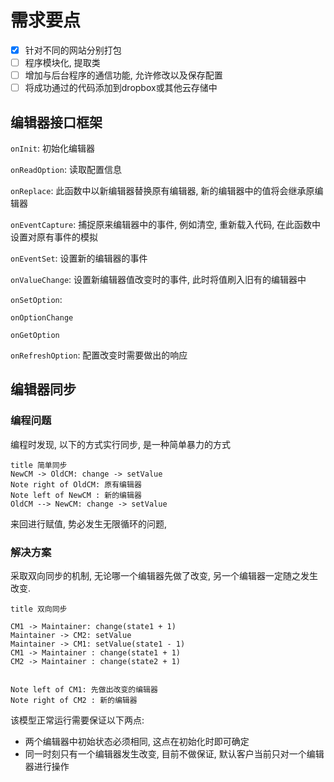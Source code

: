 # 需求要点

- [x] 针对不同的网站分别打包
- [ ] 程序模块化, 提取类
- [ ] 增加与后台程序的通信功能, 允许修改以及保存配置
- [ ] 将成功通过的代码添加到dropbox或其他云存储中

## 编辑器接口框架

`onInit`: 初始化编辑器

`onReadOption`: 读取配置信息

`onReplace`: 此函数中以新编辑器替换原有编辑器, 新的编辑器中的值将会继承原编辑器

`onEventCapture`: 捕捉原来编辑器中的事件, 例如清空, 重新载入代码, 在此函数中设置对原有事件的模拟

`onEventSet`: 设置新的编辑器的事件

`onValueChange`: 设置新编辑器值改变时的事件, 此时将值刷入旧有的编辑器中

`onSetOption`: 

`onOptionChange`

`onGetOption`

`onRefreshOption`: 配置改变时需要做出的响应


## 编辑器同步

### 编程问题

  编程时发现, 以下的方式实行同步, 是一种简单暴力的方式

```
title 简单同步
NewCM -> OldCM: change -> setValue
Note right of OldCM: 原有编辑器 
Note left of NewCM : 新的编辑器
OldCM --> NewCM: change -> setValue
```

  来回进行赋值, 势必发生无限循环的问题, 


### 解决方案

  采取双向同步的机制, 无论哪一个编辑器先做了改变, 另一个编辑器一定随之发生改变.

```
title 双向同步

CM1 -> Maintainer: change(state1 + 1)
Maintainer -> CM2: setValue
Maintainer -> CM1: setValue(state1 - 1)
CM1 -> Maintainer : change(state1 + 1)
CM2 -> Maintainer : change(state2 + 1)


Note left of CM1: 先做出改变的编辑器 
Note right of CM2 : 新的编辑器
```

该模型正常运行需要保证以下两点:

- 两个编辑器中初始状态必须相同, 这点在初始化时即可确定
- 同一时刻只有一个编辑器发生改变, 目前不做保证, 默认客户当前只对一个编辑器进行操作

